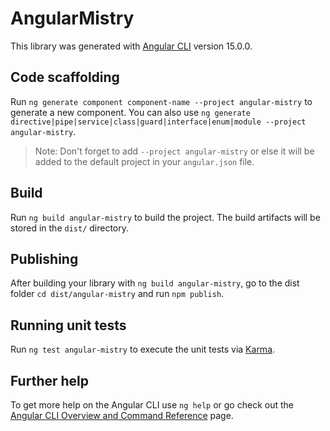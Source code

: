 # AngularMistry

This library was generated with [Angular CLI](https://github.com/angular/angular-cli) version 15.0.0.

## Code scaffolding

Run `ng generate component component-name --project angular-mistry` to generate a new component. You can also use `ng generate directive|pipe|service|class|guard|interface|enum|module --project angular-mistry`.
> Note: Don't forget to add `--project angular-mistry` or else it will be added to the default project in your `angular.json` file. 

## Build

Run `ng build angular-mistry` to build the project. The build artifacts will be stored in the `dist/` directory.

## Publishing

After building your library with `ng build angular-mistry`, go to the dist folder `cd dist/angular-mistry` and run `npm publish`.

## Running unit tests

Run `ng test angular-mistry` to execute the unit tests via [Karma](https://karma-runner.github.io).

## Further help

To get more help on the Angular CLI use `ng help` or go check out the [Angular CLI Overview and Command Reference](https://angular.io/cli) page.

